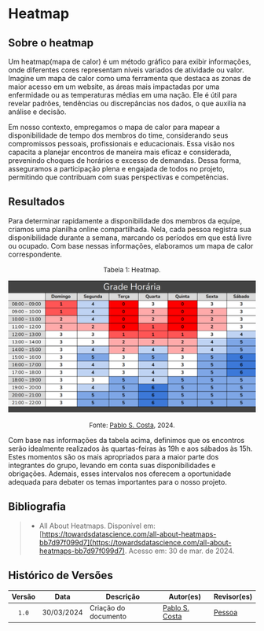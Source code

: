 # Heatmap

## Sobre o heatmap
Um heatmap(mapa de calor) é um método gráfico para exibir informações, onde diferentes cores representam níveis variados de atividade ou valor. Imagine um mapa de calor como uma ferramenta que destaca as zonas de maior acesso em um website, as áreas mais impactadas por uma enfermidade ou as temperaturas médias em uma nação. Ele é útil para revelar padrões, tendências ou discrepâncias nos dados, o que auxilia na análise e decisão.

Em nosso contexto, empregamos o mapa de calor para mapear a disponibilidade de tempo dos membros do time, considerando seus compromissos pessoais, profissionais e educacionais. Essa visão nos capacita a planejar encontros de maneira mais eficaz e considerada, prevenindo choques de horários e excesso de demandas. Dessa forma, asseguramos a participação plena e engajada de todos no projeto, permitindo que contribuam com suas perspectivas e competências.

## Resultados

Para determinar rapidamente a disponibilidade dos membros da equipe, criamos uma planilha online compartilhada. Nela, cada pessoa registra sua disponibilidade durante a semana, marcando os períodos em que está livre ou ocupado. Com base nessas informações, elaboramos um mapa de calor correspondente.


<font size="2"><p style="text-align: center">Tabela 1: Heatmap.</p></font>

<center>

![Heatmap](../assets/heatmap.png)

</center>

<font size="2"><p style="text-align: center">Fonte: [Pablo S. Costa](https://github.com/pabloheika), 2024.</p></font>

Com base nas informações da tabela acima, definimos que os encontros serão idealmente realizados às quartas-feiras às 19h e aos sábados às 15h. Estes momentos são os mais apropriados para a maior parte dos integrantes do grupo, levando em conta suas disponibilidades e obrigações. Ademais, esses intervalos nos oferecem a oportunidade adequada para debater os temas importantes para o nosso projeto.

## Bibliografia

> - All About Heatmaps. Disponível em: [https://towardsdatascience.com/all-about-heatmaps-bb7d97f099d7](https://towardsdatascience.com/all-about-heatmaps-bb7d97f099d7). Acesso em: 30 de mar. de 2024.
>


## Histórico de Versões

| Versão | Data | Descrição | Autor(es) | Revisor(es) |
| :----: | :--: | --------- | ----------- | ------ |
| `1.0`  | 30/03/2024 | Criação do documento | [Pablo S. Costa](https://github.com/pabloheika)  | [Pessoa](https://github.com/) |
